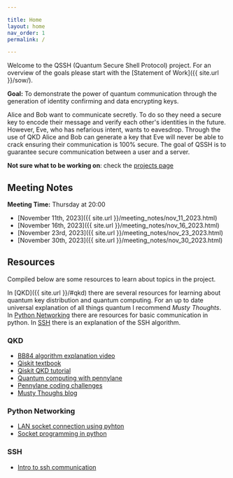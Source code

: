 ```yaml
---

title: Home
layout: home
nav_order: 1
permalink: /

---
```


Welcome to the QSSH (Quantum Secure Shell Protocol) project. For an overview of the goals please start with the [Statement of Work]({{ site.url }}/sow/). 

**Goal:** To demonstrate the power of quantum communication through the generation of identity confirming and data encrypting keys.

Alice and Bob want to communicate secretly. To do so they need a secure key to encode their message and verify each other's identities in the future. However, Eve, who has nefarious intent, wants to eavesdrop. Through the use of QKD Alice and Bob can generate a key that Eve will never be able to crack ensuring their communication is 100% secure. The goal of QSSH is to guarantee secure communication between a user and a server. 

__Not sure what to be working on__: check the [projects page](https://github.com/users/st4eve/projects/1/views/3?layout=table)

## Meeting Notes
**Meeting Time:** Thursday at 20:00

- [November 11th, 2023]({{ site.url }}/meeting_notes/nov_11_2023.html)
- [November 16th, 2023]({{ site.url }}/meeting_notes/nov_16_2023.html)
- [November 23rd, 2023]({{ site.url }}/meeting_notes/nov_23_2023.html)
- [November 30th, 2023]({{ site.url }}/meeting_notes/nov_30_2023.html)

## Resources
Compiled below are some resources to learn about topics in the project. 

In [QKD]({{ site.url }}/#qkd) there are several resources for learning about quantum key distribution and quantum computing. For an up to date universal explanation of all things quantum I recommend _Musty Thoughts_. In [Python Networking](#python-networking) there are resources for basic communication in python. In [SSH](#ssh) there is an explanation of the SSH algorithm.

### QKD

- [BB84 algorithm explanation video](https://www.youtube.com/watch?v=2kdRuqvIaww)
- [Qiskit textbook](https://learning.quantum-computing.ibm.com/catalog)
- [Qiskit QKD tutorial](https://learn.qiskit.org/course/ch-algorithms/quantum-key-distribution)
- [Quantum computing with pennylane](https://pennylane.ai/qml/quantum-computing/)
- [Pennylane coding challenges](https://pennylane.ai/challenges/)
- [Musty Thoughs blog](https://www.mustythoughts.com)

### Python Networking

- [LAN socket connection using pyhton](https://www.siglenteu.com/application-note/open-socket-lan-connection-using-python/)
- [Socket programming in python](https://realpython.com/python-sockets/)

### SSH
- [Intro to ssh communication](https://www.youtube.com/watch?v=5JvLV2-ngCI)


